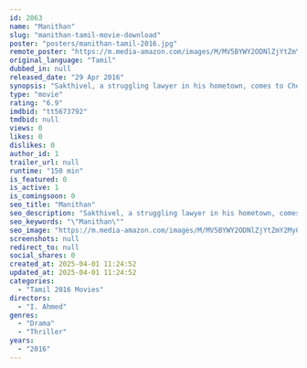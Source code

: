 ```yaml
---
id: 2063
name: "Manithan"
slug: "manithan-tamil-movie-download"
poster: "posters/manithan-tamil-2016.jpg"
remote_poster: "https://m.media-amazon.com/images/M/MV5BYWY2ODNlZjYtZmY2My00NmRkLWE3NjktODg0ZjNlM2MxZWNjXkEyXkFqcGdeQXVyMTEzNzg0Mjkx._V1_SX300.jpg"
original_language: "Tamil"
dubbed_in: null
released_date: "29 Apr 2016"
synopsis: "Sakthivel, a struggling lawyer in his hometown, comes to Chennai to become successful. He goes all out against a wealthy man in a hit-and-run case hoping that the publicity would help his business."
type: "movie"
rating: "6.9"
imdbid: "tt5673792"
tmdbid: null
views: 0
likes: 0
dislikes: 0
author_id: 1
trailer_url: null
runtime: "150 min"
is_featured: 0
is_active: 1
is_comingsoon: 0
seo_title: "Manithan"
seo_description: "Sakthivel, a struggling lawyer in his hometown, comes to Chennai to become successful. He goes all out against a wealthy man in a hit-and-run case hoping that the publicity would help his business."
seo_keywords: "\"Manithan\""
seo_image: "https://m.media-amazon.com/images/M/MV5BYWY2ODNlZjYtZmY2My00NmRkLWE3NjktODg0ZjNlM2MxZWNjXkEyXkFqcGdeQXVyMTEzNzg0Mjkx._V1_SX300.jpg"
screenshots: null
redirect_to: null
social_shares: 0
created_at: 2025-04-01 11:24:52
updated_at: 2025-04-01 11:24:52
categories:
  - "Tamil 2016 Movies"
directors:
  - "I. Ahmed"
genres:
  - "Drama"
  - "Thriller"
years:
  - "2016"
---
```

